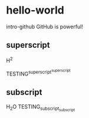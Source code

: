 # hello-world
intro-github
GitHub is powerful!

## superscript
H<sup>2</sup>

TESTING<sup>superscript<sup>superscript</sup></sup>


## subscript
H<sub>2</sub>O
TESTING<sub>subscript<sub>subscript</sub></sub>
